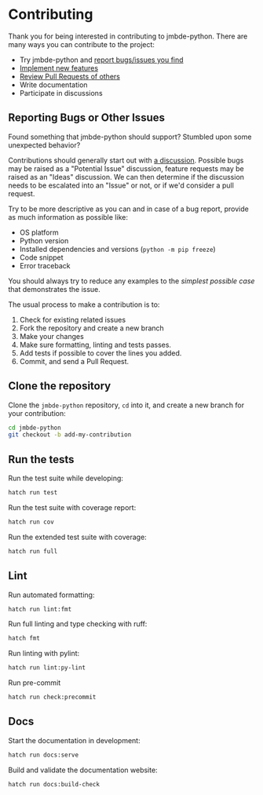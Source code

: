 # Contributing

Thank you for being interested in contributing to jmbde-python.
There are many ways you can contribute to the project:

- Try jmbde-python and [report bugs/issues you find](https://github.com/jmuelbert/jmbde-python/issues/new)
- [Implement new features](https://github.com/jmuelbert/jmbde-python/issues?q=is%3Aissue+is%3Aopen+label%3A%22good+first+issue%22)
- [Review Pull Requests of others](https://github.com/jmuelbert/jmbde-python/pulls)
- Write documentation
- Participate in discussions

## Reporting Bugs or Other Issues

Found something that jmbde-python should support?
Stumbled upon some unexpected behavior?

Contributions should generally start out with [a discussion](https://github.com/jmuelbert/jmbde-python/discussions).
Possible bugs may be raised as a "Potential Issue" discussion, feature requests may
be raised as an "Ideas" discussion. We can then determine if the discussion needs
to be escalated into an "Issue" or not, or if we'd consider a pull request.

Try to be more descriptive as you can and in case of a bug report,
provide as much information as possible like:

- OS platform
- Python version
- Installed dependencies and versions (`python -m pip freeze`)
- Code snippet
- Error traceback

You should always try to reduce any examples to the _simplest possible case_
that demonstrates the issue.

The usual process to make a contribution is to:

1. Check for existing related issues
1. Fork the repository and create a new branch
1. Make your changes
1. Make sure formatting, linting and tests passes.
1. Add tests if possible to cover the lines you added.
1. Commit, and send a Pull Request.

## Clone the repository

Clone the `jmbde-python` repository, `cd` into it, and create a new branch for your contribution:

```bash
cd jmbde-python
git checkout -b add-my-contribution
```

## Run the tests

Run the test suite while developing:

```bash
hatch run test
```

Run the test suite with coverage report:

```bash
hatch run cov
```

Run the extended test suite with coverage:

```bash
hatch run full
```

## Lint

Run automated formatting:

```bash
hatch run lint:fmt
```

Run full linting and type checking with ruff:

```bash
hatch fmt
```

Run linting with pylint:

```bash
hatch run lint:py-lint
```

Run pre-commit

```bash
hatch run check:precommit
```

## Docs

Start the documentation in development:

```bash
hatch run docs:serve
```

Build and validate the documentation website:

```bash
hatch run docs:build-check
```
